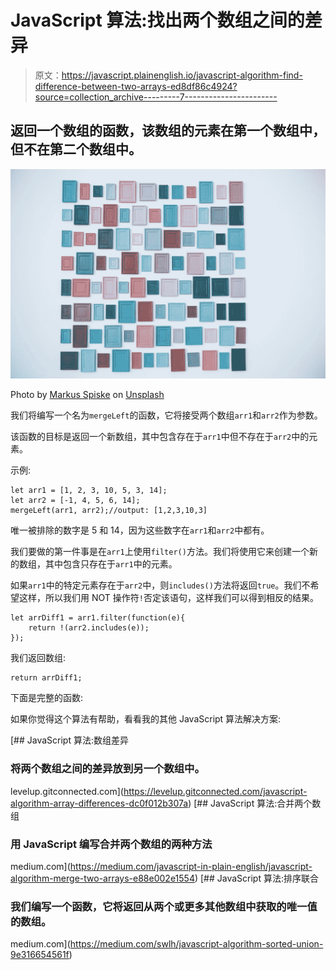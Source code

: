 # JavaScript 算法:找出两个数组之间的差异

> 原文：<https://javascript.plainenglish.io/javascript-algorithm-find-difference-between-two-arrays-ed8df86c4924?source=collection_archive---------7----------------------->

## 返回一个数组的函数，该数组的元素在第一个数组中，但不在第二个数组中。

![](img/d02b7f705c2d38bf8b73a289c8075216.png)

Photo by [Markus Spiske](https://unsplash.com/@markusspiske?utm_source=medium&utm_medium=referral) on [Unsplash](https://unsplash.com?utm_source=medium&utm_medium=referral)

我们将编写一个名为`mergeLeft`的函数，它将接受两个数组`arr1`和`arr2`作为参数。

该函数的目标是返回一个新数组，其中包含存在于`arr1`中但不存在于`arr2`中的元素。

示例:

```
let arr1 = [1, 2, 3, 10, 5, 3, 14];
let arr2 = [-1, 4, 5, 6, 14];
mergeLeft(arr1, arr2);//output: [1,2,3,10,3]
```

唯一被排除的数字是 5 和 14，因为这些数字在`arr1`和`arr2`中都有。

我们要做的第一件事是在`arr1`上使用`filter()`方法。我们将使用它来创建一个新的数组，其中包含只存在于`arr1`中的元素。

如果`arr1`中的特定元素存在于`arr2`中，则`includes()`方法将返回`true`。我们不希望这样，所以我们用 NOT 操作符`!`否定该语句，这样我们可以得到相反的结果。

```
let arrDiff1 = arr1.filter(function(e){      
    return !(arr2.includes(e));    
});
```

我们返回数组:

```
return arrDiff1;
```

下面是完整的函数:

如果你觉得这个算法有帮助，看看我的其他 JavaScript 算法解决方案:

[](https://levelup.gitconnected.com/javascript-algorithm-array-differences-dc0f012b307a) [## JavaScript 算法:数组差异

### 将两个数组之间的差异放到另一个数组中。

levelup.gitconnected.com](https://levelup.gitconnected.com/javascript-algorithm-array-differences-dc0f012b307a) [](https://medium.com/javascript-in-plain-english/javascript-algorithm-merge-two-arrays-e88e002e1554) [## JavaScript 算法:合并两个数组

### 用 JavaScript 编写合并两个数组的两种方法

medium.com](https://medium.com/javascript-in-plain-english/javascript-algorithm-merge-two-arrays-e88e002e1554) [](https://medium.com/swlh/javascript-algorithm-sorted-union-9e316654561f) [## JavaScript 算法:排序联合

### 我们编写一个函数，它将返回从两个或更多其他数组中获取的唯一值的数组。

medium.com](https://medium.com/swlh/javascript-algorithm-sorted-union-9e316654561f)